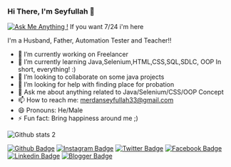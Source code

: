 ### Hi There, I'm Seyfullah 👋

[![Ask Me Anything !](https://img.shields.io/badge/Ask%20me-anything-1abc9c.svg)](https://github.com/SeyfullahMerdan) If you want 7/24 i'm here

I'm a Husband, Father, Automation Tester and Teacher!!

- 🔭 I’m currently working on Freelancer
- 🌱 I’m currently learning Java,Selenium,HTML,CSS,SQL,SDLC, OOP In short, everything! :)
- 👯 I’m looking to collaborate on some java projects
- 🤔 I’m looking for help with finding place for probation 
- 💬 Ask me about anything related to Java/Selenium/CSS/OOP Concept
- 📫 How to reach me: merdanseyfullah33@gmail.com
- 😄 Pronouns: He/Male
- ⚡ Fun fact: Bring happiness around me ;)


![Github stats 2](https://github-readme-stats.vercel.app/api?username=SeyfullahMerdan&show_icons=true&theme=radical)


[![Github Badge](https://img.shields.io/badge/-Github-000?style=quare&labelColor=000&logo=Github&logoColor=white&link=link)](https://github.com/SeyfullahMerdan) 
[![Instagram Badge](https://img.shields.io/badge/-Instagram-C13584?style=flat-quare&labelColor=C13584&logo=instagram&logoColor=white&link=link)](https://www.instagram.com/seyfullahmrdn/) 
[![Twitter Badge](https://img.shields.io/badge/-Twitter-00aced?style=flat-quare&labelColor=3b5998&logo=twitter&logoColor=white&link=link)](https://twitter.com/i/flow/login) 
[![Facebook Badge](https://img.shields.io/badge/-Facebook-3b5998?style=flat-quare&labelColor=3b5998&logo=facebook&logoColor=white&link=link)](https://www.facebook.com/) 
[![Linkedin Badge](https://img.shields.io/badge/-Linkedin-007bb5?style=flat-quare&labelColor=757575&logo=Linkedin&logoColor=white&link=link)](https://www.linkedin.com/in/seyfullahmerdan/) 
[![Blogger Badge](https://img.shields.io/badge/-Blogger-FF9800?style=flat-quare&labelColor=FF9800&logo=Blogger&logoColor=white&link=link)](https://www.blogger.com/)



